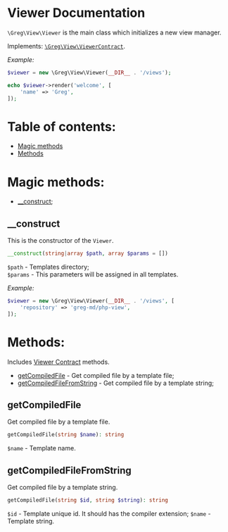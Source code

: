 # Viewer Documentation

`\Greg\View\Viewer` is the main class which initializes a new view manager.

Implements: [`\Greg\View\ViewerContract`](ViewerContract.md).

_Example:_

```php
$viewer = new \Greg\View\Viewer(__DIR__ . '/views');

echo $viewer->render('welcome', [
    'name' => 'Greg',
]);
```

# Table of contents:

* [Magic methods](#magic-methods)
* [Methods](#methods)

# Magic methods:

* [__construct](#__construct);

## __construct 

This is the constructor of the `Viewer`.

```php
__construct(string|array $path, array $params = [])
```

`$path` - Templates directory;  
`$params` - This parameters will be assigned in all templates.

_Example:_

```php
$viewer = new \Greg\View\Viewer(__DIR__ . '/views', [
    'repository' => 'greg-md/php-view',
]);
```

# Methods:

Includes [Viewer Contract](ViewerContract.md) methods.

* [getCompiledFile](#getcompiledfile) - Get compiled file by a template file;
* [getCompiledFileFromString](#getcompiledfilefromstring) - Get compiled file by a template string;

## getCompiledFile

Get compiled file by a template file.

```php
getCompiledFile(string $name): string
```

`$name` - Template name.

## getCompiledFileFromString

Get compiled file by a template string.

```php
getCompiledFile(string $id, string $string): string
```

`$id` - Template unique id. It should has the compiler extension;
`$name` - Template string.
